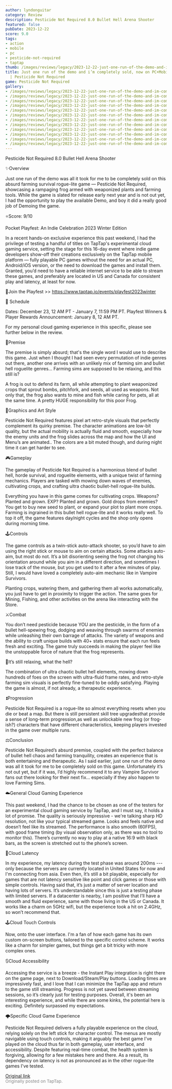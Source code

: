 ```yaml
---
author: lyndonguitar
category: Review
description: Pesticide Not Required 8.0 Bullet Hell Arena Shooter
featured: false
pubDate: 2023-12-22
score: 9.0
tags:
- action
- mobile
- pc
- pesticide-not-required
- taptap
thumb: /images/reviews/legacy/2023-12-22-just-one-run-of-the-demo-and-im-completely-sold-now-on-pcmobile-cloud--pesticide-not-requ-0.avif
title: Just one run of the demo and i’m completely sold, now on PC+Mobile (Cloud)
  | Pesticide Not Required
game: Pesticide Not Required
gallery:
- /images/reviews/legacy/2023-12-22-just-one-run-of-the-demo-and-im-completely-sold-now-on-pcmobile-cloud--pesticide-not-requ-0.avif
- /images/reviews/legacy/2023-12-22-just-one-run-of-the-demo-and-im-completely-sold-now-on-pcmobile-cloud--pesticide-not-requ-1.avif
- /images/reviews/legacy/2023-12-22-just-one-run-of-the-demo-and-im-completely-sold-now-on-pcmobile-cloud--pesticide-not-requ-2.avif
- /images/reviews/legacy/2023-12-22-just-one-run-of-the-demo-and-im-completely-sold-now-on-pcmobile-cloud--pesticide-not-requ-3.avif
- /images/reviews/legacy/2023-12-22-just-one-run-of-the-demo-and-im-completely-sold-now-on-pcmobile-cloud--pesticide-not-requ-4.avif
- /images/reviews/legacy/2023-12-22-just-one-run-of-the-demo-and-im-completely-sold-now-on-pcmobile-cloud--pesticide-not-requ-5.avif
- /images/reviews/legacy/2023-12-22-just-one-run-of-the-demo-and-im-completely-sold-now-on-pcmobile-cloud--pesticide-not-requ-6.avif
- /images/reviews/legacy/2023-12-22-just-one-run-of-the-demo-and-im-completely-sold-now-on-pcmobile-cloud--pesticide-not-requ-7.avif
- /images/reviews/legacy/2023-12-22-just-one-run-of-the-demo-and-im-completely-sold-now-on-pcmobile-cloud--pesticide-not-requ-8.avif
- /images/reviews/legacy/2023-12-22-just-one-run-of-the-demo-and-im-completely-sold-now-on-pcmobile-cloud--pesticide-not-requ-9.avif
- /images/reviews/legacy/2023-12-22-just-one-run-of-the-demo-and-im-completely-sold-now-on-pcmobile-cloud--pesticide-not-requ-10.avif
- /images/reviews/legacy/2023-12-22-just-one-run-of-the-demo-and-im-completely-sold-now-on-pcmobile-cloud--pesticide-not-requ-11.avif
---
```

Pesticide Not Required
8.0
Bullet Hell
Arena Shooter

✨Overview

Just one run of the demo was all it took for me to be completely sold on this absurd farming survival rogue-lite game — Pesticide Not Required, showcasing a rampaging frog armed with weaponized plants and farming tools. While the game is slated for release early next year and is not out yet, I had the opportunity to play the available Demo, and boy it did a really good job of Demoing the game.

⭐️Score: 9/10

Pocket Playfest: An Indie Celebration 2023 Winter Edition

In a recent hands-on exclusive experience this past weekend, I had the privilege of testing a handful of titles on TapTap's experimental cloud gaming service, setting the stage for this 16-day event where indie game developers show-off their creations exclusively on the TapTap mobile platform — fully playable PC games without the need for an actual PC, Android/iOS version, or the need to download the games and install them.  Granted, you’d need to have a reliable internet service to be able to stream these games, and preferably are located in US and Canada for consistent play and latency, at least for now.

🔗Join the Playfest >>
https://www.taptap.io/events/playfest2023winter

📅 Schedule

Dates: December 23, 12 AM PT - January 7, 11:59 PM PT.
Playfest Winners & Player Rewards Announcement: January 8, 12 AM PT.

For my personal cloud gaming experience in this specific, please see further below in the review.

📖Premise

The premise is simply absurd; that's the single word I would use to describe this game. Just when I thought I had seen every permutation of indie genres out there, another one arrives with an unlikely mix of farming sim and bullet hell roguelite genres… Farming sims are supposed to be relaxing, and this still is?

A frog is out to defend its farm, all while attempting to plant weaponized crops that sprout bombs, pitchfork, and seeds, all used as weapons. Not only that, the frog also wants to mine and fish while caring for pets, all at the same time. A pretty HUGE responsibility for this poor Frog.

🎨Graphics and Art Style

Pesticide Not Required features pixel art retro-style visuals that perfectly complement its quirky premise. The character animations are low-bit quality, but the actual mobility is actually fluid and smooth, especially how the enemy units and the frog slides across the map and how the UI and Menu’s are animated.. The colors are a bit muted though, and during night time it can get harder to see.

🎮Gameplay

The gameplay of Pesticide Not Required is a harmonious blend of bullet hell, horde survival, and roguelite elements, with a unique twist of farming mechanics. Players are tasked with mowing down waves of enemies, cultivating crops, and crafting ultra chaotic bullet-hell rogue-lite builds.

Everything you have in this game comes for cultivating crops. Weapons? Planted and grown. EXP? Planted and grown. Gold drops from enemies? You get to buy new seed to plant, or expand your plot to plant more crops. Farming is ingrained in this bullet hell rogue-lite and it works really well. To top it off, the game features day/night cycles and the shop only opens during morning time.

🕹Controls

The game controls as a twin-stick auto-attack shooter, so you’d have to aim using the right stick or mouse to aim on certain attacks. Some attacks auto-aim, but most do not. It’s a bit disorienting seeing the frog not changing his orientation around while you aim in a different direction, and sometimes I lose track of the mouse, but you get used to it after a few minutes of play. Still, I would have loved a completely auto-aim mechanic like in Vampire Survivors.

Planting crops, watering them, and gathering them all works automatically, you just have to get in proximity to trigger the action. The same goes for Mining, Fishing, and other activities on the arena like interacting with the Store.

⚔️Combat

You don’t need pesticide because YOU are the pesticide, in the form of a bullet hell-spewing frog, dodging and weaving through swarms of enemies while unleashing their own barrage of attacks. The variety of weapons and the ability to craft unique builds with 40+ stats ensure that each run feels fresh and exciting. The game truly succeeds in making the player feel like the unstoppable force of nature that the frog represents.

🌾It’s still relaxing, what the hell?

The combination of ultra chaotic bullet hell elements, mowing down hundreds of foes on the screen with ultra-fluid frame rates, and retro-style farming sim visuals is perfectly fine-tuned to be oddly satisfying. Playing the game is almost, if not already, a therapeutic experience.

⏫Progression

Pesticide Not Required is a rogue-lite so almost everything resets when you die or beat a map. But there is still persistent skill tree upgradesthat  provide a sense of long-term progression,as well as unlockable new frog (or frog-ish?) characters that have different characteristics, keeping players invested in the game over multiple runs.

⚖️Conclusion

Pesticide Not Required’s absurd premise, coupled with the perfect balance of bullet hell chaos and farming tranquility, creates an experience that is both entertaining and therapeutic. As I said earlier, just one run of the demo was all it took for me to be completely sold on this game. Unfortunately it’s not out yet, but if it was, I’d highly recommend it to any Vampire Survivor fans out there looking for their next fix… especially if they also happen to love Farming Sims.

☁️General Cloud Gaming Experience

This past weekend, I had the chance to be chosen as one of the testers for an experimental cloud gaming service by TapTap, and I must say, it holds a lot of promise. The quality is seriously impressive - we're talking sharp HD resolution, not like your typical streamed game. Looks and feels native and doesn’t feel like its streamed. The performance is also smooth (60FPS), with good frame timing (by visual observation only, as there was no tool to monitor this). There’s currently no way to play at a native 16:9 with black bars, as the screen is stretched out to the phone’s screen.

📶Cloud Latency

In my experience, my latency during the test phase was around 200ms --- only because the servers are currently located in United States for now and I'm connecting from asia. Even then, It’s still a bit playable, especially for games that are not latency sensitive like point and click games or those with simple controls. Having said that, it’s just a matter of server location and having lots of servers. It’s understandable since this is just a testing phase with limited servers. If a datacenter is nearby, I am positive that I’ll have a smooth and fluid experience, same with those living in the US or Canada. It works like a charm on 5GHz wifi, but the experience took a hit on 2.4GHz, so won’t recommend that.

🕹Cloud Touch Controls

Now, onto the user interface. I'm a fan of how each game has its own custom on-screen buttons, tailored to the specific control scheme. It works like a charm for simpler games, but things get a bit tricky with more complex ones.

🔃Cloud Accessibility

Accessing the service is a breeze - the Instant Play integration is right there on the game page, next to Download/Steam/Play buttons.  Loading times are impressively fast, and I love that I can minimize the TapTap app and return to the game still streaming. Progress is not yet saved between streaming sessions, so it’s clearly just for testing purposes. Overall, it's been an interesting experience, and while there are some kinks, the potential here is exciting. Definitely surpassed my expectations.

🌩Specific Cloud Game Experience

Pesticide Not Required delivers a fully playable experience on the cloud, relying solely on the left stick for character control. The menus are mostly navigable using touch controls, making it arguably the best game I've played on the cloud thus far in both gameplay, user interface, and accessibility. Despite featuring real-time combat, the health system is forgiving, allowing for a few mistakes here and there. As a result, its dependency on latency is not as pronounced as in the other rogue-lite games I've tested.

[Original link](https://www.taptap.io/post/6654265)<br><span style="font-size: 0.95em; color: #888;">Originally posted on TapTap.</span>